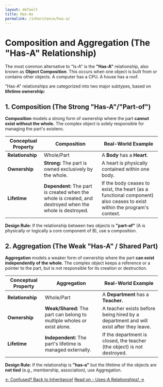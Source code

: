 ```yaml
---
layout: default
title: Has-As
permalink: /inheritance/has-a/
---
```


# Composition and Aggregation (The "Has-A" Relationship)

The most common alternative to "Is-A" is the **"Has-A"** relationship, also known as **Object Composition**. This occurs when one object is built from or contains other objects. A computer has a CPU. A house has a roof.

"Has-A" relationships are categorized into two major subtypes, based on **lifetime ownership:**

## 1. Composition (The Strong "Has-A"/"Part-of")

**Composition** models a strong form of ownership where the part **cannot exist without the whole.** The complex object is solely responsible for managing the part's existenc.

|Conceptual Property|Composition|Real-World Example|
|-------------------|-----------|------------------|
|**Relationship**|Whole/Part|A **Body** has a **Heart**.|
|**Ownership**|**Strong:** The part is owned exclusively by the whole.|A heart is physically contained within one body.|
|**Lifetime**| **Dependent:** The part is created when the whole is created, and destroyed when the whole is destroyed.| If the body ceases to exist, the heart (as a functional component) also ceases to exist within the program's context.|

**Design Rule:** If the relationship between two objects is **"part-of"** (A is physically or logically a core component of B), use a composition.

## 2. Aggregation (The Weak "Has-A" / Shared Part)

**Aggregation** models a weaker form of ownership where the part **can exist independently of the whole.** The complex object keeps a reference or a pointer to the part, but is not responsible for its creation or destruction.

|Conceptual Property|Aggregation|Real-World Example|
|-------------------|-----------|------------------|
|**Relationship**|Whole/Part|A **Department** has a **Teacher.**|
|**Ownership**|**Weak/Shared:** The part can belong to multiple wholes or exist alone.|A teacher exists before being hired by a department and will exist after they leave.|
|**Lifetime**|**Independent:** The part's lifetime is managed externally.|If the department is closed, the teacher (the object) is not destroyed.|

**Design Rule:** If the relationship is **"has-a"** but the lifetime of the objects are **not tied** (e.g., membership, association), use Aggregation.

[← Confused? Back to Inheritance!](/inheritance/)        [Read on - Uses-A Relationships! →](/inheritance/uses-a/)
